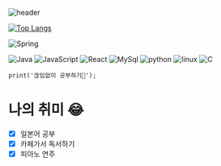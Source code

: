 ![header](https://capsule-render.vercel.app/api?type=rounded&color=d8dfdb&height=100&section=header&text=Github%20by%20MJ💎&fontSize=50&fontColor=2e92d5)

[![Top Langs](https://github-readme-stats.vercel.app/api/top-langs/?username=kim-myeongju)](https://github.com/kim-myeongju/github-readme-stats)

![Spring](https://img.shields.io/badge/-Spring-6DB33F?style=for-the-badge&logo=Spring&logoColor=white)

![Java](https://img.shields.io/badge/-Java-fa935f?style=flat&logo=Java&logoColor=ffffff)
![JavaScript](https://img.shields.io/badge/-JavaScript-e8dc5e?style=flat-square&logo=JavaScript&logoColor=white)
![React](https://img.shields.io/badge/-React-30ccf7?style=flat-square&logo=React&logoColor=magenta)
![MySql](https://img.shields.io/badge/-MySql-1F305F?style=flat-square&logo=MySql&logoColor=white)
![python](https://img.shields.io/badge/-python-1F305F?style=flat-square&logo=python&logoColor=white)
![linux](https://img.shields.io/badge/-linux-999999?style=flat-square&logo=linux&logoColor=white)
![C](https://img.shields.io/badge/-d8dfdb?style=flat-square&logo=C&logoColor=black)


```
print('끊임없이 공부하기💖');
```

# 나의 취미 :joy: <br>
- [x] 일본어 공부 <br>
- [x] 카페가서 독서하기 <br>
- [x] 피아노 연주 <br>
